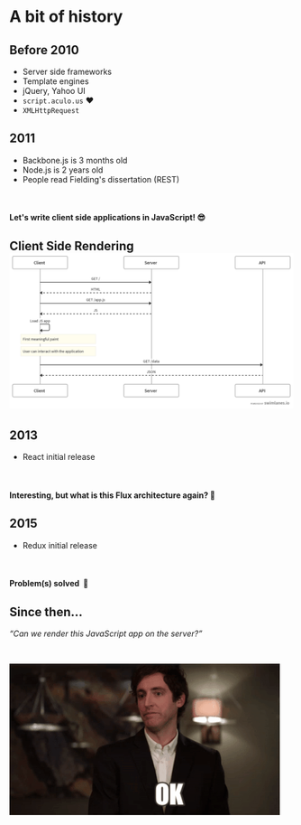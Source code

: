 # A bit of history


## Before 2010

- Server side frameworks
- Template engines
- jQuery, Yahoo UI
- `script.aculo.us` ❤️
- `XMLHttpRequest`


## 2011

- Backbone.js is 3 months old
- Node.js is 2 years old
- People read Fielding's dissertation (REST)

<br>

#### Let's write client side applications in JavaScript! 😎


## Client Side Rendering<br>![](images/csr.png)


## 2013

- React initial release

<br>

#### Interesting, but what is this Flux architecture again? 🤔


## 2015

- Redux initial release

<br>

#### Problem(s) solved &nbsp;🎉


## Since then...

_“Can we render this JavaScript app on the server?”_

<br>

![](./images/ok.gif)

